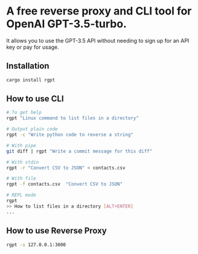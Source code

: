 # A free reverse proxy and CLI tool for OpenAI GPT-3.5-turbo.
It allows you to use the GPT-3.5 API without needing to sign up for an API key or pay for usage. 


## Installation
```bash
cargo install rgpt
```
## How to use CLI

```bash
# To get help
rgpt "Linux command to list files in a directory"

# Output plain code
rgpt -c "Write python code to reverse a string"

# With pipe
git diff | rgpt "Write a commit message for this diff"

# With stdin
rgpt -r "Convert CSV to JSON" < contacts.csv

# With file
rgpt -f contacts.csv  "Convert CSV to JSON"

# REPL mode
rgpt
>> How to list files in a directory [ALT+ENTER]
...
```

## How to use Reverse Proxy
```bash
rgpt -s 127.0.0.1:3000
```